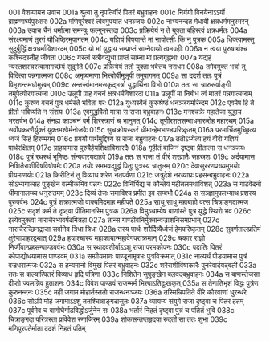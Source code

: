 001	वैशम्पायन उवाच
001a	श्रुत्वा तु नृपतिर्वीरं पितरं बभ्रुवाहनः
001c	निर्ययौ विनयेनाऽऽर्यो ब्राह्मणार्घ्यपुरःसरः
002a	मणिपूरेश्वरं त्वेवमुपयातं धनञ्जयः
002c	नाभ्यनन्दत मेधावी क्षत्रधर्ममनुस्मरन्
003a	उवाच चैनं धर्मात्मा समन्युः फल्गुनस्तदा
003c	प्रक्रियेयं न ते युक्ता बहिस्त्वं क्षत्रधर्मतः
004a	संरक्ष्यमाणं तुरगं यौधिष्ठिरमुपागतम्
004c	यज्ञियं विषयान्ते मां नायोत्सीः किं नु पुत्रक
005a	धिक्त्वामस्तु सुदुर्बुद्धिं क्षत्रधर्माविशारदम्
005c	यो मां युद्धाय सम्प्राप्तं साम्नैवाथो त्वमग्रहीः
006a	न त्वया पुरुषार्थश्च कश्चिदस्तीह जीवता
006c	यस्त्वं स्त्रीवद्युधा प्राप्तं साम्ना मां प्रत्यगृह्णथाः
007a	यद्यहं न्यस्तशस्त्रस्त्वामागच्छेयं सुदुर्मते
007c	प्रक्रियेयं ततो युक्ता भवेत्तव नराधम
008a	तमेवमुक्तं भर्त्रा तु विदित्वा पन्नगात्मजा
008c	अमृष्यमाणा भित्त्वोर्वीमुलूपी तमुपागमत्
009a	सा ददर्श ततः पुत्रं विमृशन्तमधोमुखम्
009c	सन्तर्ज्यमानमसकृद्भर्त्रा युद्धार्थिना विभो
010a	ततः सा चारुसर्वाङ्गी तमुपेत्योरगात्मजा
010c	उलूपी प्राह वचनं क्षत्रधर्मविशारदा
011a	उलूपीं मां निबोध त्वं मातरं पन्नगात्मजाम्
011c	कुरुष्व वचनं पुत्र धर्मस्ते भविता परः
012a	युध्यस्वैनं कुरुश्रेष्ठं धनञ्जयमरिन्दम
012c	एवमेष हि ते प्रीतो भविष्यति न संशयः
013a	एवमुद्धर्षितो मात्रा स राजा बभ्रुवाहनः
013c	मनश्चक्रे महातेजा युद्धाय भरतर्षभ
014a	संनह्य काञ्चनं वर्म शिरस्त्राणं च भानुमत्
014c	तूणीरशतसम्बाधमारुरोह महारथम्
015a	सर्वोपकरणैर्युक्तं युक्तमश्वैर्मनोजवैः
015c	सुचक्रोपस्करं धीमान्हेमभाण्डपरिष्कृतम्
016a	परमार्चितमुच्छ्रित्य ध्वजं सिंहं हिरण्मयम्
016c	प्रययौ पार्थमुद्दिश्य स राजा बभ्रुवाहनः
017a	ततोऽभ्येत्य हयं वीरो यज्ञियं पार्थरक्षितम्
017c	ग्राहयामास पुरुषैर्हयशिक्षाविशारदैः
018a	गृहीतं वाजिनं दृष्ट्वा प्रीतात्मा स धनञ्जयः
018c	पुत्रं रथस्थं भूमिष्ठः संन्यवारयदाहवे
019a	ततः स राजा तं वीरं शरव्रातैः सहस्रशः
019c	अर्दयामास निशितैराशीविषविषोपमैः
020a	तयोः समभवद्युद्धं पितुः पुत्रस्य चातुलम्
020c	देवासुररणप्रख्यमुभयोः प्रीयमाणयोः
021a	किरीटिनं तु विव्याध शरेण नतपर्वणा
021c	जत्रुदेशे नरव्याघ्रः प्रहसन्बभ्रुवाहनः
022a	सोऽभ्यगात्सह पुङ्खेन वल्मीकमिव पन्नगः
022c	विनिर्भिद्य च कौन्तेयं महीतलमथाविशत्
023a	स गाढवेदनो धीमानालम्ब्य धनुरुत्तमम्
023c	दिव्यं तेजः समाविश्य प्रमीत इव सम्बभौ
024a	स सञ्ज्ञामुपलभ्याथ प्रशस्य पुरुषर्षभः
024c	पुत्रं शक्रात्मजो वाक्यमिदमाह महीपते
025a	साधु साधु महाबाहो वत्स चित्राङ्गदात्मज
025c	सदृशं कर्म ते दृष्ट्वा प्रीतिमानस्मि पुत्रक
026a	विमुञ्चाम्येष बाणांस्ते पुत्र युद्धे स्थिरो भव
026c	इत्येवमुक्त्वा नाराचैरभ्यवर्षदमित्रहा
027a	तान्स गाण्डीवनिर्मुक्तान्वज्राशनिसमप्रभान्
027c	नाराचैरच्छिनद्राजा सर्वानेव त्रिधा त्रिधा
028a	तस्य पार्थः शरैर्दिव्यैर्ध्वजं हेमपरिष्कृतम्
028c	सुवर्णतालप्रतिमं क्षुरेणापाहरद्रथात्
029a	हयांश्चास्य महाकायान्महावेगपराक्रमान्
029c	चकार राज्ञो निर्जीवान्प्रहसन्पाण्डवर्षभः
030a	स रथादवतीर्याऽऽशु राजा परमकोपनः
030c	पदातिः पितरं कोपाद्योधयामास पाण्डवम्
031a	सम्प्रीयमाणः पाण्डूनामृषभः पुत्रविक्रमात्
031c	नात्यर्थं पीडयामास पुत्रं वज्रधरात्मजः
032a	स हन्यमानो विमुखं पितरं बभ्रुवाहनः
032c	शरैराशीविषाकारैः पुनरेवार्दयद्बली
033a	ततः स बाल्यात्पितरं विव्याध हृदि पत्रिणा
033c	निशितेन सुपुङ्खेन बलवद्बभ्रुवाहनः
034a	स बाणस्तेजसा दीप्तो ज्वलन्निव हुताशनः
034c	विवेश पाण्डवं राजन्मर्म भित्त्वाऽतिदुःखकृत्
035a	स तेनातिभृशं विद्धः पुत्रेण कुरुनन्दनः
035c	महीं जगाम मोहार्तस्ततो राजन्धनञ्जयः
036a	तस्मिन्निपतिते वीरे कौरवाणां धुरन्धरे
036c	सोऽपि मोहं जगामाऽऽशु ततश्चित्राङ्गदासुतः
037a	व्यायम्य संयुगे राजा दृष्ट्वा च पितरं हतम्
037c	पूर्वमेव च बाणौघैर्गाढविद्धोऽर्जुनेन सः
038a	भर्तारं निहतं दृष्ट्वा पुत्रं च पतितं भुवि
038c	चित्राङ्गदा परित्रस्ता प्रविवेश रणाजिरम्
039a	शोकसन्तप्तहृदया रुदती सा ततः शुभा
039c	मणिपूरपतेर्माता ददर्श निहतं पतिम्
